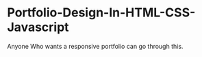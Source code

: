 # Portfolio-Design-In-HTML-CSS-Javascript
Anyone Who wants a responsive portfolio can go through this.
